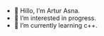- 👋 Hillo, I’m Artur Asna.
- 👀 I’m interested in progress.
- 🌱 I’m currently learning c++.

<!---
ArturAsna/ArturAsna is a ✨ special ✨ repository because its `README.md` (this file) appears on your GitHub profile.
You can click the Preview link to take a look at your changes.
--->

